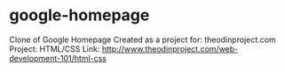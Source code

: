 google-homepage
===============

Clone of Google Homepage
Created as a project for: theodinproject.com
Project: HTML/CSS
Link: http://www.theodinproject.com/web-development-101/html-css
